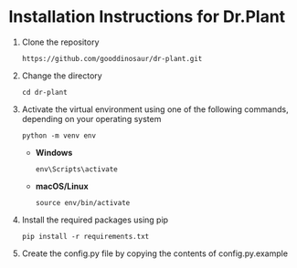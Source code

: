 # Installation Instructions for Dr.Plant

1. Clone the repository

   ```
   https://github.com/gooddinosaur/dr-plant.git
   ```

2. Change the directory

   ```
   cd dr-plant
   ```

3. Activate the virtual environment using one of the following commands, depending on your operating system

    ```shell
    python -m venv env
    ```
    
    - **Windows**
    
      ```shell
      env\Scripts\activate
      ```
    
    - **macOS/Linux**
    
        ```shell
        source env/bin/activate
        ```

4. Install the required packages using pip
   ```shell
   pip install -r requirements.txt
   ```
   
5. Create the config.py file by copying the contents of config.py.example





